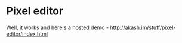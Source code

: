 # Pixel editor

Well, it works and here's a hosted demo - <http://akash.im/stuff/pixel-editor/index.html>

